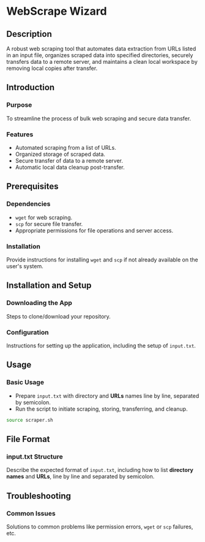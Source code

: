 # WebScrape Wizard

## Description
A robust web scraping tool that automates data extraction from URLs listed in an input file, organizes scraped data into specified directories, securely transfers data to a remote server, and maintains a clean local workspace by removing local copies after transfer.

## Introduction

### Purpose
To streamline the process of bulk web scraping and secure data transfer.

### Features
- Automated scraping from a list of URLs.
- Organized storage of scraped data.
- Secure transfer of data to a remote server.
- Automatic local data cleanup post-transfer.

## Prerequisites

### Dependencies
- `wget` for web scraping.
- `scp` for secure file transfer.
- Appropriate permissions for file operations and server access.

### Installation
Provide instructions for installing `wget` and `scp` if not already available on the user's system.

## Installation and Setup

### Downloading the App
Steps to clone/download your repository.

### Configuration
Instructions for setting up the application, including the setup of `input.txt`.

## Usage

### Basic Usage
- Prepare `input.txt` with directory and **URLs** names line by line, separated by semicolon.
- Run the script to initiate scraping, storing, transferring, and cleanup.

```bash
source scraper.sh
```

## File Format

### input.txt Structure
Describe the expected format of `input.txt`, including how to list **directory names** and **URLs**, line by line and separated by semicolon.

## Troubleshooting

### Common Issues
Solutions to common problems like permission errors, `wget` or `scp` failures, etc.

